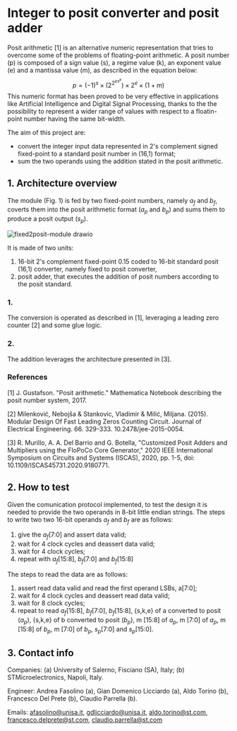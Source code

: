 

# Integer to posit converter and posit adder


Posit arithmetic [1] is an alternative numeric representation that tries to overcome some of the problems of floating-point arithmetic. A posit number (p) is composed of a sign value (s), a regime value (k), an exponent value (e) and a mantissa value (m), as described in the equation below:
$$p = (-1)^s \times (2^{2^{es^k}}) \times 2^e \times (1+m)$$
This numeric format has been proved to be very effective in applications like Artificial Intelligence and Digital Signal Processing, thanks to the the possibility to represent a wider range of values with respect to a floatin-point number having the same bit-width.

The aim of this project are:
  -  convert the integer input data represented in 2's complement signed fixed-point to a standard posit number in (16,1) format;
  -  sum the two operands using the addition stated in the posit arithmetic.


## 1. Architecture overview

The module (Fig. 1) is fed by two fixed-point numbers, namely $a_f$ and $b_f$, coverts them into the posit arithmetic format ($a_p$ and $b_p$) and sums them to produce a posit output ($s_p$).

![fixed2posit-module drawio](https://github.com/afasolino/tt06_posit/assets/151364130/2e2fa7f1-4080-490b-bbb9-8ac1b462cae2)

It is made of two units: 
1) 16-bit 2's complement fixed-point 0.15 coded to 16-bit standard posit (16,1) converter, namely fixed to posit converter,
2) posit adder, that executes the addition of posit numbers according to the posit standard.

### 1.
The conversion is operated as described in [1], leveraging a leading zero counter [2] and some glue logic.

### 2.
The addition leverages the architecture presented in [3].

### References

[1] J. Gustafson. "Posit arithmetic." Mathematica Notebook describing the posit number system, 2017.

[2] Milenković, Nebojša & Stankovic, Vladimir & Milić, Miljana. (2015). Modular Design Of Fast Leading Zeros Counting Circuit. Journal of Electrical Engineering. 66. 329-333. 10.2478/jee-2015-0054. 

[3] R. Murillo, A. A. Del Barrio and G. Botella, "Customized Posit Adders and Multipliers using the FloPoCo Core Generator," 2020 IEEE International Symposium on Circuits and Systems (ISCAS), 2020, pp. 1-5, doi: 10.1109/ISCAS45731.2020.9180771.

## 2. How to test

Given the comunication protocol implemented, to test the design it is needed to provide the two operands in 8-bit little endian strings.
The steps to write two two 16-bit operands $a_f$ and $b_f$ are as follows:
  1)  give the $a_f$[7:0] and assert data valid;
  2)  wait for 4 clock cycles and deassert data valid;
  3)  wait for 4 clock cycles;
  4)  repeat with $a_f$[15:8], $b_f$[7:0] and $b_f$[15:8]

The steps to read the data are as follows:
  1) assert read data valid and read the first operand LSBs, a[7:0];
  2) wait for 4 clock cycles and deassert read data valid;
  3) wait for 8 clock cycles;
  4) repeat to read $a_f$[15:8], $b_f$[7:0], $b_f$[15:8], {s,k,e} of a converted to posit ($a_p$), {s,k,e} of b converted to posit ($b_p$), m [15:8] of $a_p$, m [7:0] of $a_p$, m [15:8] of $b_p$, m [7:0] of $b_p$, $s_p$[7:0] and $s_p$[15:0].

## 3. Contact info

Companies: (a) University of Salerno, Fisciano (SA), Italy; 
            (b) STMicroelectronics, Napoli, Italy.
            
Engineer: Andrea Fasolino (a), Gian Domenico Licciardo (a), Aldo Torino (b), Francesco Del Prete (b), Claudio Parrella (b).

Emails: afasolino@unisa.it, gdlicciardo@unisa.it, aldo.torino@st.com, francesco.delprete@st.com, claudio.parrella@st.com
